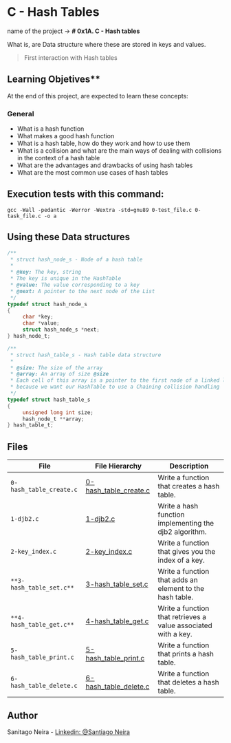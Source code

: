 # C - Hash Tables

name of the project → ****# 0x1A. C - Hash tables****

What is, are Data structure where these are stored in keys and values.

> First interaction with Hash tables
## Learning Objetives**

At the end of this project, are expected to learn these concepts:

### General

- What is a hash function
- What makes a good hash function
- What is a hash table, how do they work and how to use them
- What is a collision and what are the main ways of dealing with collisions in the context of a hash table
- What are the advantages and drawbacks of using hash tables
- What are the most common use cases of hash tables

## Execution tests with this command:
  ````
  gcc -Wall -pedantic -Werror -Wextra -std=gnu89 0-test_file.c 0-task_file.c -o a
  ````
  
## Using these Data structures
````c
/**
 * struct hash_node_s - Node of a hash table
 *
 * @key: The key, string
 * The key is unique in the HashTable
 * @value: The value corresponding to a key
 * @next: A pointer to the next node of the List
 */
typedef struct hash_node_s
{
     char *key;
     char *value;
     struct hash_node_s *next;
} hash_node_t;

/**
 * struct hash_table_s - Hash table data structure
 *
 * @size: The size of the array
 * @array: An array of size @size
 * Each cell of this array is a pointer to the first node of a linked list,
 * because we want our HashTable to use a Chaining collision handling
 */
typedef struct hash_table_s
{
     unsigned long int size;
     hash_node_t **array;
} hash_table_t;
````
## Files
|File| File Hierarchy  | Description
|---|----|-----
| `0-hash_table_create.c` | [0-hash_table_create.c](0-hash_table_create.c) | Write a function that creates a hash table.
| `1-djb2.c` | [1-djb2.c](1-djb2.c) |  Write a hash function implementing the djb2 algorithm.
| `2-key_index.c` | [2-key_index.c](2-key_index.c) |  Write a function that gives you the index of a key.
| `**3-hash_table_set.c**` | [3-hash_table_set.c](3-hash_table_set.c) | Write a function that adds an element to the hash table.
| `**4-hash_table_get.c**` | [4-hash_table_get.c](4-hash_table_get.c) |  Write a function that retrieves a value associated with a key.
| `5-hash_table_print.c` | [5-hash_table_print.c](5-hash_table_print.c) | Write a function that prints a hash table.
| `6-hash_table_delete.c` | [6-hash_table_delete.c](6-hash_table_delete.c) | Write a function that deletes a hash table.

## Author
Sanitago Neira - [Linkedin: @Santiago Neira](https://www.linkedin.com/in/santiago-neira-4479501b7/)
